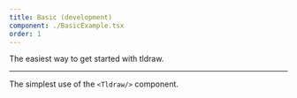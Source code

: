 ```yaml
---
title: Basic (development)
component: ./BasicExample.tsx
order: 1
---
```


The easiest way to get started with tldraw.

---

The simplest use of the `<Tldraw/>` component.
